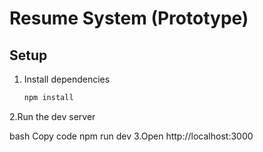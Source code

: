 # Resume System (Prototype)

## Setup

1. Install dependencies
   ```bash
   npm install
2.Run the dev server

bash
Copy code
npm run dev
3.Open http://localhost:3000
